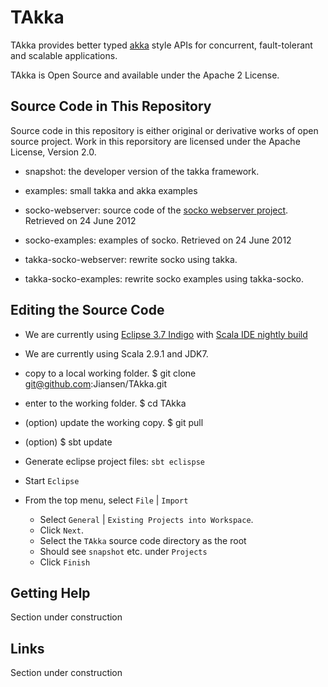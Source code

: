 # TAkka #

TAkka provides better typed [akka](http://akka.io) style APIs for concurrent, fault-tolerant and scalable applications.

TAkka is Open Source and available under the Apache 2 License.

## Source Code in This Repository ##
Source code in this repository is either original or derivative works of open source project.  Work in this reporsitory are licensed under the Apache License, Version 2.0.

* snapshot: the developer version of the takka framework.

* examples: small takka and akka examples

* socko-webserver: source code of the [socko webserver project](http://sockoweb.org/).  Retrieved on 24 June 2012 

* socko-examples: examples of socko.  Retrieved on 24 June 2012

* takka-socko-webserver: rewrite socko using takka.

* takka-socko-examples: rewrite socko examples using takka-socko.

## Editing the Source Code

* We are currently using [Eclipse 3.7 Indigo](http://www.eclipse.org/downloads/packages/eclipse-ide-javascript-web-developers/indigosr2) 
  with [Scala IDE nightly build](http://scala-ide.org/download/nightly.html)
* We are currently using Scala 2.9.1 and JDK7.

* copy to a local working folder. $ git clone git@github.com:Jiansen/TAkka.git
* enter to the working folder. $ cd TAkka
* (option) update the working copy. $ git pull
* (option) $ sbt update

* Generate eclipse project files: `sbt eclispse`

* Start `Eclipse`

* From the top menu, select `File` | `Import`
  * Select `General` | `Existing Projects into Workspace`. 
  * Click `Next`.
  * Select the `TAkka` source code directory as the root
  * Should see `snapshot` etc. under `Projects`
  * Click `Finish`

## Getting Help

Section under construction

## Links

Section under construction


